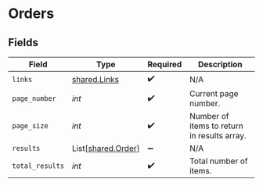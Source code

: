 # Orders


## Fields

| Field                                              | Type                                               | Required                                           | Description                                        |
| -------------------------------------------------- | -------------------------------------------------- | -------------------------------------------------- | -------------------------------------------------- |
| `links`                                            | [shared.Links](../../models/shared/links.md)       | :heavy_check_mark:                                 | N/A                                                |
| `page_number`                                      | *int*                                              | :heavy_check_mark:                                 | Current page number.                               |
| `page_size`                                        | *int*                                              | :heavy_check_mark:                                 | Number of items to return in results array.        |
| `results`                                          | List[[shared.Order](../../models/shared/order.md)] | :heavy_minus_sign:                                 | N/A                                                |
| `total_results`                                    | *int*                                              | :heavy_check_mark:                                 | Total number of items.                             |